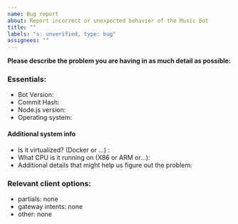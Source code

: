 ```yaml
---
name: Bug report
about: Report incorrect or unexpected behavior of the Music Bot
title: ""
labels: "s: unverified, type: bug"
assignees: ""
---
```


<!-- Use Discord for questions: https://discord.gg/sbySMS7m3v -->

**Please describe the problem you are having in as much detail as possible:**
<!-- Video / Image of the steps to repreduce the bugs/issue are encouraged. -->

### Essentials:
<!-- Must fill! if not the issue will be closed. -->

- Bot Version:
- Commit Hash:
- Node.js version:
- Operating system:

#### Additional system info
- Is it virtualized? (Docker or ...) :
- What CPU is it running on (X86 or ARM or...):
- Additional details that might help us figure out the problem:

### Relevant client options:

- partials: none
- gateway intents: none
- other: none


<!--
You can get commit hash by running "git rev-parse --short HEAD"
-->
